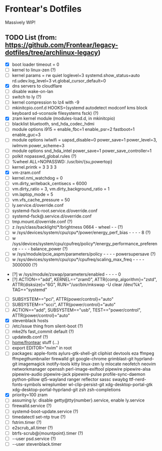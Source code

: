 # Frontear's Dotfiles
Massively WIP!

## TODO List (from: https://github.com/Frontear/legacy-dotfiles/tree/archlinux-legacy)
- [x] boot loader timeout = 0
- [ ] kernel to linux-zen (?)
- [ ] kernel params = rw quiet loglevel=3 systemd.show_status=auto rd.udev.log_level=3 vt.global_cursor_default=0
- [x] dns servers to cloudflare
- [ ] disable wake-on-lan
- [ ] switch to ly (?)
- [ ] kernel compression to lz4 with -9
- [ ] mkinitcpio.conf.d HOOKS=(systemd autodetect modconf kms block keyboard sd-vconsole filesystems fsck) (?)
- [x] zram kernel module (modules-load.d, in mkinitcpio)
- [ ] blacklist bluetooth, snd_hda_codec_hdmi
- [ ] module options i915 = enable_fbc=1 enable_psr=2 fastboot=1 enable_guc=3
- [ ] module options iwlwifi = uapsd_disable=0 power_save=1 power_level=3, iwlmvm power_scheme=3
- [ ] module options snd_hda_intel power_save=1 power_save_controller=1
- [ ] polkit nopasswd_global.rules (?)
- [ ] %wheel ALL=NOPASSWD: /usr/bin/{su,powertop}
- [ ] kernel.printk = 3 3 3 3
- [x] vm-zram.conf
- [ ] kernel.nmi_watchdog = 0
- [ ] vm.dirty_writeback_centisecs = 6000
- [ ] vm.dirty_ratio = 3, vm.dirty_background_ratio = 1
- [ ] vm.laptop_mode = 5
- [ ] vm.vfs_cache_pressure = 50
- [ ] ly.service.d/override.conf
- [ ] systemd-fsck-root.service.d/override.conf
- [ ] systemd-fsck@.service.d/override.conf
- [ ] tmp.mount.d/override.conf (?)
- [ ] z /sys/class/backlight/*/brightness 0664 - wheel - - (?)
- [ ] w /sys/devices/system/cpu/cpu*/power/energy_perf_bias - - - - 8 (?)
- [ ] w /sys/devices/system/cpu/cpufreq/policy*/energy_performance_preference - - - - balance_power (?)
- [ ] w /sys/module/pcie_aspm/parameters/policy - - - - powersupersave (?)
- [ ] w /sys/devices/system/cpu/cpu*/cpufreq/scaling_max_freq - - - - 3000000 (?)
- [?] w /sys/module/zswap/parameters/enabled - - - - 0
- [?] ACTION=="add", KERNEL=="zram0", ATTR{comp_algorithm}="zstd", ATTR{disksize}="6G", RUN="/usr/bin/mkswap -U clear /dev/%k", TAG+="systemd"
- [ ] SUBSYSTEM=="pci", ATTR{power/control}="auto"
- [ ] SUBSYSTEM=="scci", ATTR{power/control}="auto"
- [ ] ACTION=="add", SUBSYSTEM=="usb", TEST=="power/control", ATTR{power/control}="auto"
- [x] stevenblack hosts
- [ ] /etc/issue thing from silent-boot (?)
- [ ] mke2fs fast_commit default (?)
- [ ] updatedb.conf (?)
- [ ] [home/frontear](https://github.com/Frontear/legacy-dotfiles/tree/archlinux-legacy/home/frontear) stuff (...)
- [ ] export EDITOR="nvim" in root
- [ ] packages: apple-fonts aylurs-gtk-shell-git cliphist devtools eza ffmpeg ffmpegthumbnailer firewalld git google-chrome grimblast-git hyprland-git imagemagick inotify-tools kitty linux-zen ly mlocate neofetch neovim networkmanager openssh perl-image-exiftool pipewire pipewire-alsa pipewire-audio pipewire-jack pipewire-pulse profile-sync-daemon python-pillow qt5-wayland ranger reflector sassc swaybg ttf-nerd-fonts-symbols wireplumber wl-clip-persist-git xdg-desktop-portal-gtk xdg-desktop-portal-hyprland-git zsh zsh-completions
- [x] priority=100 zram
- [ ] assuming ly: disable getty@tty{number}.service, enable ly.service
- [ ] firewalld.service (?)
- [ ] systemd-boot-update.service (?)
- [ ] timedatectl set-ntp true (?)
- [ ] fstrim.timer (?)
- [ ] e2scrub_all.timer (?)
- [ ] btrfs-scrub@{mountpoint}.timer (?)
- [ ] --user psd.service (?)
- [ ] --user stevenblack.timer